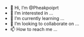 - 👋 Hi, I’m @Pheakpoiprt
- 👀 I’m interested in ...
- 🌱 I’m currently learning ...
- 💞️ I’m looking to collaborate on ...
- 📫 How to reach me ...

<!---
Pheakpoiprt/Pheakpoiprt is a ✨ special ✨ repository because its `README.md` (this file) appears on your GitHub profile.
You can click the Preview link to take a look at your changes.
--->
